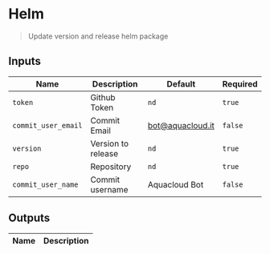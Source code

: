 
# Helm
> Update version and release helm package


## Inputs
| Name | Description | Default | Required | 
| ---- | ----------- | ------- | -------- |
| `token` | Github Token | `nd` | `true` |
| `commit_user_email` | Commit Email | bot@aquacloud.it | `false` |
| `version` | Version to release | `nd` | `true` |
| `repo` | Repository | `nd` | `true` |
| `commit_user_name` | Commit username | Aquacloud Bot | `false` |



## Outputs 
| Name | Description |
| ---- | ----------- |

        